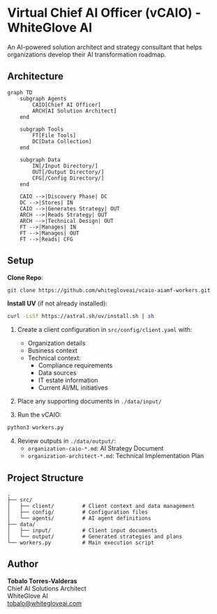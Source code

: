 # Virtual Chief AI Officer (vCAIO) - WhiteGlove AI

An AI-powered solution architect and strategy consultant that helps organizations develop their AI transformation roadmap.

## Architecture

```mermaid
graph TD
    subgraph Agents
        CAIO[Chief AI Officer]
        ARCH[AI Solution Architect]
    end

    subgraph Tools
        FT[File Tools]
        DC[Data Collection]
    end

    subgraph Data
        IN[/Input Directory/]
        OUT[/Output Directory/]
        CFG[/Config Directory/]
    end

    CAIO -->|Discovery Phase| DC
    DC -->|Stores| IN
    CAIO -->|Generates Strategy| OUT
    ARCH -->|Reads Strategy| OUT
    ARCH -->|Technical Design| OUT
    FT -->|Manages| IN
    FT -->|Manages| OUT
    FT -->|Reads| CFG
```

## Setup
**Clone Repo**:
```bash
git clone https://github.com/whitegloveai/vcaio-aiamf-workers.git
```
**Install UV** (if not already installed):
```bash
curl -LsSf https://astral.sh/uv/install.sh | sh
```

1. Create a client configuration in `src/config/client.yaml` with:
   - Organization details
   - Business context
   - Technical context:
     - Compliance requirements
     - Data sources
     - IT estate information
     - Current AI/ML initiatives

2. Place any supporting documents in `./data/input/`

3. Run the vCAIO:
```bash
python3 workers.py
```

4. Review outputs in `./data/output/`:
   - `organization-caio-*.md`: AI Strategy Document
   - `organization-architect-*.md`: Technical Implementation Plan

## Project Structure

```
.
├── src/
│   ├── client/         # Client context and data management
│   ├── config/         # Configuration files
│   └── agents/         # AI agent definitions
├── data/
│   ├── input/          # Client input documents
│   └── output/         # Generated strategies and plans
└── workers.py          # Main execution script
```

## Author

**Tobalo Torres-Valderas**  
Chief AI Solutions Architect  
WhiteGlove AI  
tobalo@whitegloveai.com

